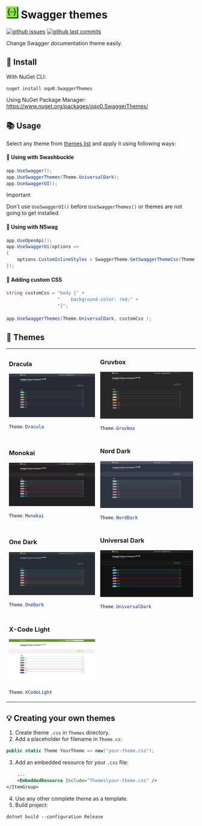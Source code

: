 <h1>
    <img height="32" src="SwaggerThemes/package-logo.png" alt="Logo">
    Swagger themes
</h1>

[![github issues](https://img.shields.io/github/issues/oqo0/swagger-themes?&color=E0AF18)]()
[![github last commits](https://img.shields.io/github/last-commit/oqo0/swagger-themes)]()

Change Swagger documentation theme easily.

## 💾 Install
With NuGet CLI:
```
nuget install oqo0.SwaggerThemes
```
Using NuGet Package Manager:
https://www.nuget.org/packages/oqo0.SwaggerThemes/

## 📚 Usage
Select any theme from [themes list](#-themes) and apply it using following ways:
#### 📖 Using with Swashbuckle
```csharp
app.UseSwagger();
app.UseSwaggerThemes(Theme.UniversalDark);
app.UseSwaggerUI();
```

> [!IMPORTANT] 
> Don't use `UseSwaggerUI()` before `UseSwaggerThemes()` or themes are not going to get installed.

#### 📖 Using with NSwag
```csharp
app.UseOpenApi();
app.UseSwaggerUi(options =>
{
    options.CustomInlineStyles = SwaggerTheme.GetSwaggerThemeCss(Theme.UniversalDark);
});
```

#### 🔧 Adding custom CSS
```csharp
string customCss = "body {" +
                   "    background-color: red;" +
                   "}";

app.UseSwaggerThemes(Theme.UniversalDark, customCss );
```

## 🎨 Themes

<table>

<tr>
<td>

<h3>Dracula</h3>

![alt text](assets/dracula.png)  

```csharp
Theme.Dracula
```

</td>

<td>

<h3>Gruvbox</h3>

![alt text](assets/gruvbox.png)  

```csharp
Theme.Gruvbox
```

</td>
</tr>

<tr>
<td>

<h3>Monokai</h3>

![alt text](assets/monokai.png)  

```csharp
Theme.Monokai
```

</td>

<td>

<h3>Nord Dark</h3>

![alt text](assets/nord-dark.png)  

```csharp
Theme.NordDark
```

</td>
</tr>

<tr>
<td>

<h3>One Dark</h3>

![alt text](assets/one-dark.png)  

```csharp
Theme.OneDark
```

</td>

<td>

<h3>Universal Dark</h3>

![alt text](assets/universal-dark.png)  

```csharp
Theme.UniversalDark
```

</td>
</tr>

<tr>
<td>

<h3>X-Code Light</h3>

![alt text](assets/x-code-light.png)  

```csharp
Theme.XCodeLight
```

</td>

</tr>

</table>

## 💡 Creating your own themes

1. Create theme `.css` in `Themes` directory.
2. Add a placeholder for filename in `Theme.cs`:
```csharp
public static Theme YourTheme => new("your-theme.css");
```
3. Add an embedded resource for your `.css` file:
```xml
    ...
    <EmbeddedResource Include="Themes\your-theme.css" />
</ItemGroup>
```
4. Use any other complete theme as a template.
5. Build project:  
```
dotnet build --configuration Release
```
